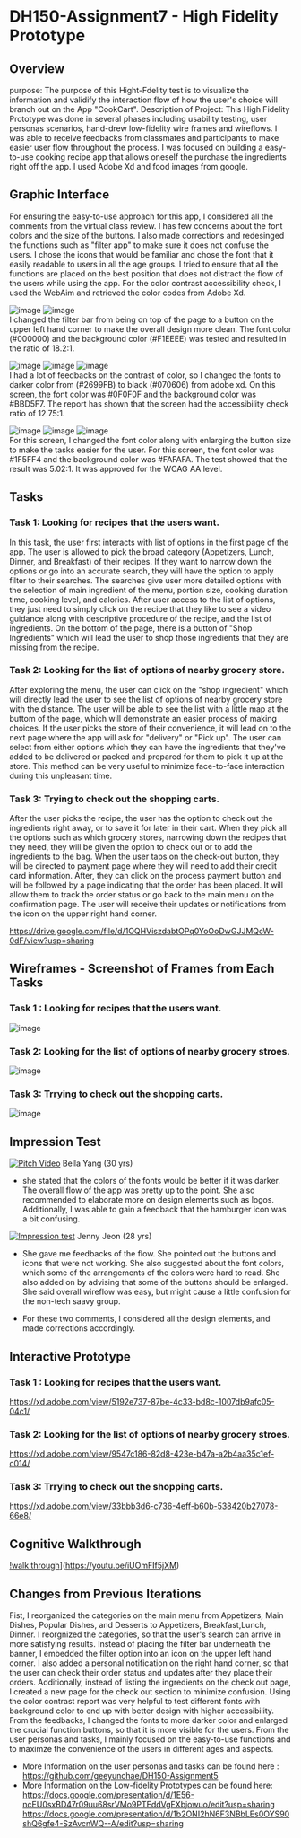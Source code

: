 # DH150-Assignment7 - High Fidelity Prototype


## Overview
purpose: The purpose of this Hight-Fdelity test is to visualize the information and validify the interaction flow of how the user's choice will branch out on the App "CookCart". 
Description of Project: This High Fidelity Prototype was done in several phases including usability testing, user personas scenarios, hand-drew low-fidelity wire frames and wireflows. I was able to receive feedbacks from classmates and participants to make easier user flow throughout the process. I was focused on building a easy-to-use cooking recipe app that allows oneself the purchase the ingredients right off the app. I used Adobe Xd and food images from google. 

## Graphic Interface
For ensuring the easy-to-use approach for this app, I considered all the comments from the virtual class review. I has few concerns about the font colors and the size of the buttons. I also made corrections and redesinged the functions such as "filter app" to make sure it does not confuse the users. I chose the icons that would be familiar and chose the font that it easily readable to users in all the age groups. I tried to ensure that all the functions are placed on the best position that does not distract the flow of the users while using the app. For the color contrast accessibility check, I used the WebAim and retrieved the color codes from Adobe Xd.
 
![image](1111.jpg) ![image](111.PNG)  
I changed the filter bar from being on top of the page to a button on the upper left hand corner to make the overall design more clean. The font color (#000000) and the background color (#F1EEEE) was tested and resulted in the ratio of 18.2:1. 
    
![image](33.png) ![image](44.png) ![image](222.PNG)  
I had a lot of feedbacks on the contrast of color, so I changed the fonts to darker color from (#2699FB) to black (#070606) from adobe xd. On this screen, the font color was #0F0F0F and the background color was #BBD5F7. The report has shown that the screen had the accessibility check ratio of 12.75:1.
   
![image](55.png) ![image](66.png) ![image](333.PNG)  
For this screen, I changed the font color along with enlarging the button size to make the tasks easier for the user. For this screen, the font color was #1F5FF4 and the background color was #FAFAFA. The test showed that the result was 5.02:1. It was approved for the WCAG AA level. 



## Tasks
### Task 1: Looking for recipes that the users want.
In this task, the user first interacts with list of options in the first page of the app. The user is allowed to pick the broad category (Appetizers, Lunch, Dinner, and Breakfast) of their recipes. If they want to narrow down the options or go into an accurate search, they will have the option to apply filter to their searches. The searches give user more detailed options with the selection of main ingredient of the menu, portion size, cooking duration time, cooking level, and calories. After user access to the list of options, they just need to simply click on the recipe that they like to see a video guidance along with descriptive procedure of the recipe, and the list of ingredients. On the bottom of the page, there is a button of "Shop Ingredients" which will lead the user to shop those ingredients that they are missing from the recipe.
### Task 2: Looking for the list of options of nearby grocery store.
After exploring the menu, the user can click on the "shop ingredient" which will directly lead the user to see the list of options of nearby grocery store with the distance. The user will be able to see the list with a little map at the buttom of the page, which will demonstrate an easier process of making choices. If the user picks the store of their convenience, it will lead on to the next page where the app will ask for "delivery" or "Pick up". The user can select from either options which they can have the ingredients that they've added to be delivered or packed and prepared for them to pick it up at the store. This method can be very useful to minimize face-to-face interaction during this unpleasant time. 
### Task 3: Trying to check out the shopping carts.
After the user picks the recipe, the user has the option to check out the ingredients right away, or to save it for later in their cart. When they pick all the options such as which grocery stores, narrowing down the recipes that they need, they will be given the option to check out or to add the ingredients to the bag. When the user taps on the check-out button, they will be directed to payment page where they will need to add their credit card information. After, they can click on the process payment button and will be followed by a page indicating that the order has been placed. It will allow them to track the order status or go back to the main menu on the confirmation page. The user will receive their updates or notifications from the icon on the upper right hand corner.   


https://drive.google.com/file/d/1OQHViszdabtOPq0YoOoDwGJJMQcW-0dF/view?usp=sharing


## Wireframes - Screenshot of Frames from Each Tasks
### Task 1 : Looking for recipes that the users want.
![image](flow3.png)
### Task 2: Looking for the list of options of nearby grocery stroes.
![image](floww2.png)
### Task 3: Trrying to check out the shopping carts.
![image](floww3.png)

## Impression Test
[![Pitch Video](http://img.youtube.com/vi/uC4VnwqTMFY/0.jpg)](https://youtu.be/uC4VnwqTMFY)
Bella Yang (30 yrs)
- she stated that the colors of the fonts would be better if it was darker. The overall flow of the app was pretty up to the point. She also recommended to elaborate more on design elements such as logos. Additionally, I was able to gain a feedback that the hamburger icon was a bit confusing.

[![Impression test](http://img.youtube.com/vi/uIYc0HsAF3Y/0.jpg)](https://youtu.be/uIYc0HsAF3Y)
Jenny Jeon (28 yrs)
- She gave me feedbacks of the flow. She pointed out the buttons and icons that were not working. She also suggested about the font colors, which some of the arrangements of the colors were hard to read. She also added on by advising that some of the buttons should be enlarged. She said overall wireflow was easy, but might cause a little confusion for the non-tech saavy group.

- For these two comments, I considered all the design elements, and made corrections accordingly.

## Interactive Prototype
### Task 1 : Looking for recipes that the users want.
https://xd.adobe.com/view/5192e737-87be-4c33-bd8c-1007db9afc05-04c1/
### Task 2: Looking for the list of options of nearby grocery stroes.
https://xd.adobe.com/view/9547c186-82d8-423e-b47a-a2b4aa35c1ef-c014/
### Task 3: Trrying to check out the shopping carts.
https://xd.adobe.com/view/33bbb3d6-c736-4eff-b60b-538420b27078-66e8/


## Cognitive Walkthrough
[!walk through](http://img.youtube.com/vi/iUOmFIf5jXM/0.jpg)](https://youtu.be/iUOmFIf5jXM)


## Changes from Previous Iterations
Fist, I reorganized the categories on the main menu from Appetizers, Main Dishes, Popular Dishes, and Desserts to Appetizers, Breakfast,Lunch, Dinner. I reorgnized the categories, so that the user's search can arrive in more satisfying results. Instead of placing the filter bar underneath the banner, I embedded the filter option into an icon on the upper left hand corner. I also added a personal notification on the right hand corner, so that the user can check their order status and updates after they place their orders. Additionally, instead of listing the ingredients on the check out page, I created a new page for the check out section to minimize confusion.  Using the color contrast report was very helpful to test different fonts with background color to end up with better design with higher accessibility. 
From the feedbacks, I changed the fonts to more darker color and enlarged the crucial function buttons, so that it is more visible for the users. From the user personas and tasks, I mainly focused on the easy-to-use functions and to maximze the convenience of the users in different ages and aspects.

- More Information on the user personas and tasks can be found here :  
https://github.com/geeyunchae/DH150-Assignment5   
- More Information on the Low-fidelity Prototypes can be found here:  
https://docs.google.com/presentation/d/1E56-ncEU0sxBD47r09uu68srVMo9PTEddVgFXbjowuo/edit?usp=sharing  
https://docs.google.com/presentation/d/1b2ONI2hN6F3NBbLEs0OYS90shQ6gfe4-SzAvcnWQ--A/edit?usp=sharing  
